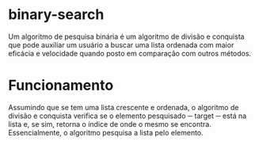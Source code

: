 # binary-search
Um algoritmo de pesquisa binária é um algoritmo de divisão e conquista que pode auxiliar um usuário a buscar uma lista ordenada com maior eficácia e velocidade quando posto em comparação com outros métodos.
# Funcionamento
Assumindo que se tem uma lista crescente e ordenada, o algoritmo de divisão e conquista verifica se o elemento pesquisado ─ target ─ está na lista e, se sim, retorna o índice de onde o mesmo se encontra. Essencialmente, o algoritmo pesquisa a lista pelo elemento.
